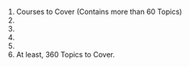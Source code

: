 1. Courses to Cover (Contains more than 60 Topics)
2. 
3. 
4. 
5. 
6. At least, 360 Topics to Cover.